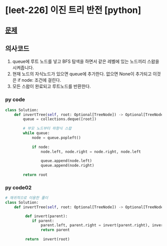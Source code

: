 # [leet-226] 이진 트리 반전 [python]

## [문제](https://leetcode.com/problems/invert-binary-tree/) 

## 의사코드
1. queue에 루트 노드를 넣고 BFS 탐색을 하면서 같은 레벨에 있는 노드끼리 스왑을 시켜줍니다.
2. 현재 노드의 자식노드가 있으면 queue에 추가한다. 없으면 None이 추가되고 이것은 if node: 조건에 걸린다. 
3. 모든 스왑이 완료되고 루트노드를 반환한다.
### py code
```py
class Solution:
    def invertTree(self, root: Optional[TreeNode]) -> Optional[TreeNode]:
        queue = collections.deque([root])
        
        # 부모 노드부터 하향식 스왑
        while queue:
            node = queue.popleft()
            
            if node:
                node.left, node.right = node.right, node.left
                
                queue.append(node.left)
                queue.append(node.right)
        
        return root
```

### py code02

```py
# 재귀적으로 이용한 풀이
class Solution:
    def invertTree(self, root: Optional[TreeNode]) -> Optional[TreeNode]:

         def invert(parent):
            if parent:
                parent.left, parent.right = invert(parent.right), invert(parent.left)
                return parent
        
         return  invert(root)
```